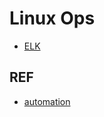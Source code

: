 # Linux Ops

- [ELK](elk/Readme.md)

## REF

- [automation](https://github.com/yuhongchun/automation)
